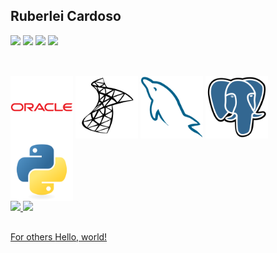 ## Ruberlei Cardoso 
<div> 
 <a href="https://www.linkedin.com/in/ruberlei-cardoso-34363534" target="_blank"><img src="https://img.shields.io/badge/-LinkedIn-%230077B5?style=for-the-badge&logo=linkedin&logoColor=white" target="_blank"></a> 
  <a href = "mailto:ruberlei@gmail.com"><img src="https://img.shields.io/badge/-Gmail-%23333?style=for-the-badge&logo=gmail&logoColor=white" target="_blank"></a>
  <a href="https://twitter.com/ruberlei_" target="_blank"><img src="https://img.shields.io/badge/Twitter-1DA1F2?style=for-the-badge&logo=twitter&logoColor=white" target="_blank"></a>
  <a href="https://instagram.com/ruberlei_" target="_blank"><img src="https://img.shields.io/badge/-Instagram-%23E4405F?style=for-the-badge&logo=instagram&logoColor=white" target="_blank"></a>
 

 ##

 <div style="display: inline_block"><br>
  <img align="center" alt="ruberlei-oracle" height="100" width="100" src="https://raw.githubusercontent.com/devicons/devicon/master/icons/oracle/oracle-original.svg">
  <img align="center" alt="ruberlei-sqlserver" height="100" width="100" src="https://raw.githubusercontent.com/devicons/devicon/master/icons/microsoftsqlserver/microsoftsqlserver-plain.svg">
    <img align="center" alt="ruberlei-mysql" height="100" width="100" src="https://raw.githubusercontent.com/devicons/devicon/master/icons/mysql/mysql-original.svg">
  <img align="center" alt="ruberlei-postgresql" height="100" width="100" src="https://raw.githubusercontent.com/devicons/devicon/master/icons/postgresql/postgresql-original.svg">
  <img align="center" alt="ruberlei-postgresql" height="100" width="100" src="https://raw.githubusercontent.com/devicons/devicon/master/icons/python/python-original.svg">
  

</div>
 
</div>
<div align="left">
  <a href="https://github.com/ruberlei">
  <img height="180em" src="https://github-readme-stats.vercel.app/api?username=ruberlei&show_icons=true&theme=dark&include_all_commits=true&count_private=true"/>
  <img height="180em" src="https://github-readme-stats.vercel.app/api/top-langs/?username=ruberlei&layout=compact&langs_count=7&theme=dark"/>
</div>

  ##
 

For others
<a href="http://example.com/" target="_blank">Hello, world!</a>
 
